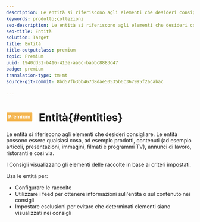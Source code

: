 ```yaml
---
description: Le entità si riferiscono agli elementi che desideri consigliare. Le entità possono essere qualsiasi cosa, ad esempio prodotti, contenuti (ad esempio articoli, presentazioni, immagini, filmati e programmi TV), annunci di lavoro, ristoranti e così via.
keywords: prodotto;collezioni
seo-description: Le entità si riferiscono agli elementi che desideri consigliare. Le entità possono essere qualsiasi cosa, ad esempio prodotti, contenuti (ad esempio articoli, presentazioni, immagini, filmati e programmi TV), annunci di lavoro, ristoranti e così via.
seo-title: Entità
solution: Target
title: Entità
title-outputclass: premium
topic: Premium
uuid: 1940dd31-b416-413e-aa6c-babbc8883d47
badge: premium
translation-type: tm+mt
source-git-commit: 8bd57fb3bb467d8dae50535b6c367995f2acabac

---
```



# ![PREMIUM](/help/assets/premium.png) Entità{#entities}

Le entità si riferiscono agli elementi che desideri consigliare. Le entità possono essere qualsiasi cosa, ad esempio prodotti, contenuti (ad esempio articoli, presentazioni, immagini, filmati e programmi TV), annunci di lavoro, ristoranti e così via.

I Consigli visualizzano gli elementi delle raccolte in base ai criteri impostati.

Usa le entità per:

* Configurare le raccolte
* Utilizzare i feed per ottenere informazioni sull'entità o sul contenuto nei consigli
* Impostare esclusioni per evitare che determinati elementi siano visualizzati nei consigli

